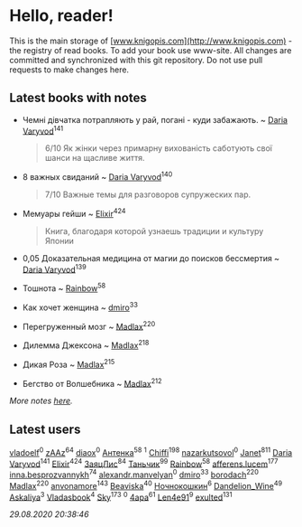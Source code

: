 # Hello, reader!
This is the main storage of [www.knigopis.com](http://www.knigopis.com) - the registry of read books.
To add your book use www-site. All changes are committed and synchronized with this git repository.
Do not use pull requests to make changes here.


## Latest books with notes
* Чемні дівчатка потрапляють у рай, погані - куди забажають. ~ [Daria Varyvod](users/829/829893410524253-facebook)<sup>141</sup>
    > 6/10 Як жінки через примарну вихованість саботують свої шанси на щасливе життя.

* 8 важных свиданий ~ [Daria Varyvod](users/829/829893410524253-facebook)<sup>140</sup>
    > 7/10 Важные темы для разговоров супружеских пар.

* Мемуары гейши ~ [Elixir](users/115/115826717712507836033-google)<sup>424</sup>
    > Книга, благодаря которой узнаешь традиции и культуру Японии

* 0,05 Доказательная медицина от магии до поисков бессмертия ~ [Daria Varyvod](users/829/829893410524253-facebook)<sup>139</sup>

* Тошнота ~ [Rainbow](users/109/109787328219839805802-google)<sup>58</sup>

* Как хочет женщина ~ [dmiro](users/571/5714115-vkontakte)<sup>33</sup>

* Перегруженный мозг ~ [Madlax](users/158/158304782-vkontakte)<sup>220</sup>

* Дилемма Джексона ~ [Madlax](users/158/158304782-vkontakte)<sup>218</sup>

* Дикая Роза ~ [Madlax](users/158/158304782-vkontakte)<sup>215</sup>

* Бегство от Волшебника ~ [Madlax](users/158/158304782-vkontakte)<sup>212</sup>


_More notes [here](latest_books_with_notes.md)._


## Latest users
[vladoelf](users/223/22305058-vkontakte)<sup>0</sup> 
[zAAz](users/202/202248233-vkontakte)<sup>64</sup> 
[diaox](users/286/28646910-vkontakte)<sup>0</sup> 
[Антенка](users/118/118158645037334943900-google)<sup>58</sup> 
[](users/114/114590628984975057130-google)<sup>1</sup> 
[Chiffi](users/105/105831994080785626680-google)<sup>198</sup> 
[nazarkutsovol](users/180/180462035-vkontakte)<sup>0</sup> 
[Janet](users/108/108113656204404967440-google)<sup>811</sup> 
[Daria Varyvod](users/829/829893410524253-facebook)<sup>141</sup> 
[Elixir](users/115/115826717712507836033-google)<sup>424</sup> 
[ЗаяцЛис](users/112/112388384595246311466-google)<sup>84</sup> 
[Таньчик](users/209/2096581563762610-facebook)<sup>99</sup> 
[Rainbow](users/109/109787328219839805802-google)<sup>58</sup> 
[afferens.lucem](users/196/196071655-vkontakte)<sup>177</sup> 
[inna.besprozvannykh](users/733/73323849-yandex)<sup>74</sup> 
[alexandr.manvelyan](users/265/265546908-yandex)<sup>0</sup> 
[dmiro](users/571/5714115-vkontakte)<sup>33</sup> 
[borodach](users/157/15706320-vkontakte)<sup>220</sup> 
[Madlax](users/158/158304782-vkontakte)<sup>220</sup> 
[anvonamore](users/595/5957175-vkontakte)<sup>143</sup> 
[Beaviska](users/102/10202544960024508-facebook)<sup>40</sup> 
[Ночнокошкин](users/104/104299837-vkontakte)<sup>6</sup> 
[Dandelion_Wine](users/586/58602788-vkontakte)<sup>49</sup> 
[Askaliya](users/326/326783541-vkontakte)<sup>3</sup> 
[Vladasbook](users/221/221759364-yandex)<sup>4</sup> 
[Sky](users/118/118049897850017649660-googleplus)<sup>173</sup> 
[](users/112/112786334705654109133-google)<sup>0</sup> 
[4apa](users/117/117392596378069249667-google)<sup>61</sup> 
[Len4e91](users/254/254448176-yandex)<sup>9</sup> 
[exulted](users/100/100599204551896265722-google)<sup>131</sup> 


_29.08.2020 20:38:46_
